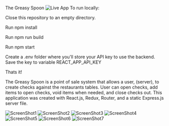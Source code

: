 The Greasy Spoon
![Live App](https://the-greasy-spoon-hs-1-29-2018.herokuapp.com/)
To run locally:

Close this repository to an empty directory.

Run npm install

Run npm run build

Run npm start

Create a .env folder where you'll store your API key to use the backend.
Save the key to variable REACT_APP_API_KEY

Thats it!

The Greasy Spoon is a point of sale system that allows a user, (server), to create
checks against the restaurants tables.  User can open checks, add items to open checks, void items when needed,
and close checks out.  This application was created with React.js, Redux, Router, and a static Express.js server file.

![ScreenShot1](./src/assets/shot1.png)
![ScreenShot2](./src/assets/shot2.png)
![ScreenShot3](./src/assets/shot3.png)
![ScreenShot4](./src/assets/shot4.png)
![ScreenShot5](./src/assets/shot5.png)
![ScreenShot6](./src/assets/shot6.png)
![ScreenShot7](./src/assets/shot7.png)
